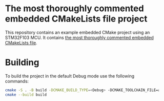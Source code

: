 # The most thoroughly commented embedded CMakeLists file project
This repository contains an example embedded CMake project using an STM32F103 MCU. It contains [the most thoroughly commented embedded CMakeLists file](CMakeLists.txt).

# Building
To build the project in the default Debug mode use the following commands:
```bash
cmake -S . -B build -DCMAKE_BUILD_TYPE=<Debug> -DCMAKE_TOOLCHAIN_FILE=arm-none-eabi-gcc.cmake
cmake --build build
```
